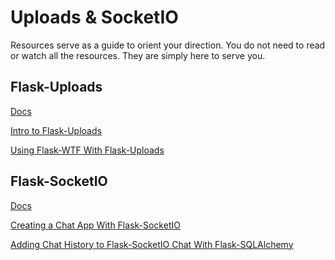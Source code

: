 # Uploads & SocketIO

Resources serve as a guide to orient your direction.
You do not need to read or watch all the resources.
They are simply here to serve you.

## Flask-Uploads

[Docs](https://flask-uploads.readthedocs.io/en/latest/)

[Intro to Flask-Uploads](https://www.youtube.com/watch?v=Exf8RbgKmhM)

[Using Flask-WTF With Flask-Uploads](https://www.youtube.com/watch?v=HNw6shJv9Ck)

## Flask-SocketIO

[Docs](https://flask-socketio.readthedocs.io/en/latest/)

[Creating a Chat App With Flask-SocketIO](https://www.youtube.com/watch?v=RdSrkkrj3l4&t)

[Adding Chat History to Flask-SocketIO Chat With Flask-SQLAlchemy](https://www.youtube.com/watch?v=pigpDSOBNMc)

